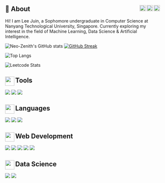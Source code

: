 ## 💫 About  <a href="https://www.linkedin.com/in/juin-lee/" title="LinkedIn"><img align="right" src="https://simpleicons.org/icons/linkedin.svg" height="20" /></a> <a href="https://leetcode.com/Neo-Zenith/" title="LeetCode"><img align="right" src="https://simpleicons.org/icons/leetcode.svg" height="20" /></a> <a href="https://www.hackerrank.com/Neo_Zenith" title="HackerRank"><img align="right" src="https://simpleicons.org/icons/hackerrank.svg" height="20" /></a>
Hi! I am Lee Juin, a Sophomore undergraduate in Computer Science at Nanyang Technological University, Singapore. Currently exploring my interest in the field of Machine Learning, Data Science & Artificial Intelligence.

![Neo-Zenith's GitHub stats](https://github-readme-stats.vercel.app/api?username=Neo-Zenith&count_private=true&theme=material-palenight&show_icons=true) [![GitHub Streak](https://streak-stats.demolab.com?user=Neo-Zenith&theme=material-palenight)](https://git.io/streak-stats)

![Top Langs](https://github-readme-stats.vercel.app/api/top-langs/?username=Neo-Zenith&theme=material-palenight&show_icons=true&layout=compact) 

![Leetcode Stats](https://leetcard.jacoblin.cool/Neo-Zenith?theme=unicorn)



## <img align="left" src="https://emojipedia-us.s3.amazonaws.com/source/skype/289/hammer-and-wrench_1f6e0-fe0f.png" height="30" /> Tools
<p>
  <img src="https://img.shields.io/badge/VSCode-0078D6?style=for-the-badge&logo=visualstudio&logoColor=white" />
  <img src="https://img.shields.io/badge/git%20-%23F05033.svg?style=for-the-badge&logo=git&logoColor=white" /> 
  <img src="https://img.shields.io/badge/Jupyter-F37626.svg?&style=for-the-badge&logo=Jupyter&logoColor=white" /> 
</p>


## <img align="left" src="https://static.thenounproject.com/png/3040228-200.png" height="30" /> Languages
<p>
  <img src="https://img.shields.io/badge/Python-3776AB?style=for-the-badge&logo=python&logoColor=white" /> 
  <img src="https://img.shields.io/badge/C-00599C?style=for-the-badge&logo=c&logoColor=white" /> 
  <img src="https://img.shields.io/badge/Java-ED8B00?style=for-the-badge&logo=java&logoColor=white"  />   
</p>


## <img align="left" src="https://cdn-icons-png.flaticon.com/512/1006/1006771.png" height="30" />Web Development
<p>
  <img src="https://img.shields.io/badge/React-20232A?style=for-the-badge&logo=react&logoColor=61DAFB" />
  <img src="https://img.shields.io/badge/Django-092E20?style=for-the-badge&logo=django&logoColor=white" />
  <img src="https://img.shields.io/badge/HTML5-E34F26?style=for-the-badge&logo=html5&logoColor=white" /> 
  <img src="https://img.shields.io/badge/CSS3-239120?&style=for-the-badge&logo=css3&logoColor=white" /> 
  <img src="https://img.shields.io/badge/JavaScript-F7DF1E?style=for-the-badge&logo=javascript&logoColor=black" /> 
</p>


## <img align="left" src="https://cdn-icons-png.flaticon.com/512/3716/3716795.png" height="30" />Data Science
<p>
  <img src="https://img.shields.io/badge/Pandas-160458?style=for-the-badge&logo=pandas&logoColor=white" />
  <img src="https://img.shields.io/badge/ScikitLearn-f89939?style=for-the-badge&logo=scikit-learn&logoColor=white" />
</p>
